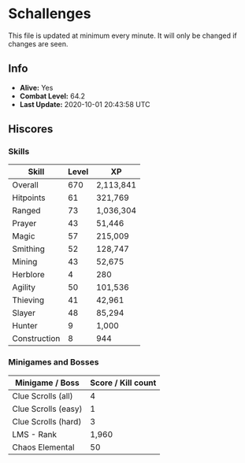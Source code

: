 # Schallenges

This file is updated at minimum every minute. It will only be changed if changes are seen.

## Info

 - **Alive:** Yes
 - **Combat Level:** 64.2
 - **Last Update:** 2020-10-01 20:43:58 UTC

## Hiscores

### Skills

| Skill | Level | XP |
|--|--|--|
| Overall | 670 | 2,113,841 |
| Hitpoints | 61 | 321,769 |
| Ranged | 73 | 1,036,304 |
| Prayer | 43 | 51,446 |
| Magic | 57 | 215,009 |
| Smithing | 52 | 128,747 |
| Mining | 43 | 52,675 |
| Herblore | 4 | 280 |
| Agility | 50 | 101,536 |
| Thieving | 41 | 42,961 |
| Slayer | 48 | 85,294 |
| Hunter | 9 | 1,000 |
| Construction | 8 | 944 |

### Minigames and Bosses

| Minigame / Boss | Score / Kill count |
|--|--|
| Clue Scrolls (all) | 4 |
| Clue Scrolls (easy) | 1 |
| Clue Scrolls (hard) | 3 |
| LMS - Rank | 1,960 |
| Chaos Elemental | 50 |
